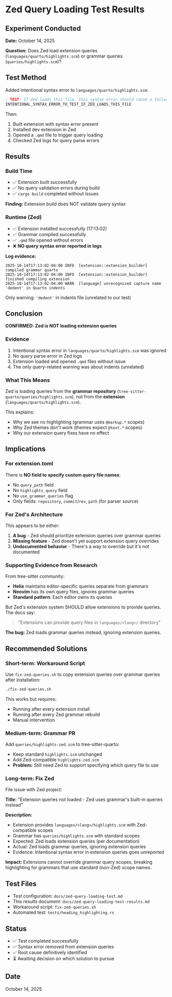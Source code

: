 # Zed Query Loading Test Results

## Experiment Conducted

**Date:** October 14, 2025

**Question:** Does Zed load extension queries (`languages/quarto/highlights.scm`) or grammar queries (`queries/highlights.scm`)?

## Test Method

Added intentional syntax error to `languages/quarto/highlights.scm`:

```scheme
; TEST: If Zed loads this file, this syntax error should cause a failure:
INTENTIONAL_SYNTAX_ERROR_TO_TEST_IF_ZED_LOADS_THIS_FILE
```

Then:
1. Built extension with syntax error present
2. Installed dev extension in Zed
3. Opened a `.qmd` file to trigger query loading
4. Checked Zed logs for query parse errors

## Results

### Build Time
- ✅ Extension built successfully
- ✅ No query validation errors during build
- ✅ `cargo build` completed without issues

**Finding:** Extension build does NOT validate query syntax

### Runtime (Zed)
- ✅ Extension installed successfully (17:13:02)
- ✅ Grammar compiled successfully
- ✅ `.qmd` file opened without errors
- ❌ **NO query syntax error reported in logs**

**Log evidence:**
```
2025-10-14T17:13:02-04:00 INFO  [extension::extension_builder] compiled grammar quarto
2025-10-14T17:13:02-04:00 INFO  [extension::extension_builder] finished compiling extension
2025-10-14T17:13:02-04:00 WARN  [language] unrecognized capture name 'dedent' in Quarto indents
```

Only warning: `'dedent'` in indents file (unrelated to our test)

## Conclusion

**CONFIRMED: Zed is NOT loading extension queries**

### Evidence
1. Intentional syntax error in `languages/quarto/highlights.scm` was ignored
2. No query parse error in Zed logs
3. Extension loaded and opened `.qmd` files without issue
4. The only query-related warning was about indents (unrelated)

### What This Means

Zed is loading queries from the **grammar repository** (`tree-sitter-quarto/queries/highlights.scm`), not from the **extension** (`languages/quarto/highlights.scm`).

This explains:
- Why we see no highlighting (grammar uses `@markup.*` scopes)
- Why Zed themes don't work (themes expect `@text.*` scopes)
- Why our extension query fixes have no effect

## Implications

### For extension.toml
There is **NO field to specify custom query file names**:
- No `query_path` field
- No `highlights_query` field
- No `use_grammar_queries` flag
- Only fields: `repository`, `commit`/`rev`, `path` (for parser source)

### For Zed's Architecture

This appears to be either:
1. **A bug** - Zed should prioritize extension queries over grammar queries
2. **Missing feature** - Zed doesn't yet support extension query overrides
3. **Undocumented behavior** - There's a way to override but it's not documented

### Supporting Evidence from Research

From tree-sitter community:
- **Helix** maintains editor-specific queries separate from grammars
- **Neovim** has its own query files, ignores grammar queries
- **Standard pattern**: Each editor owns its queries

But Zed's extension system SHOULD allow extensions to provide queries. The docs say:
> "Extensions can provide query files in `languages/<lang>/` directory"

**The bug:** Zed loads grammar queries instead, ignoring extension queries.

## Recommended Solutions

### Short-term: Workaround Script

Use `fix-zed-queries.sh` to copy extension queries over grammar queries after installation:

```bash
./fix-zed-queries.sh
```

This works but requires:
- Running after every extension install
- Running after every Zed grammar rebuild
- Manual intervention

### Medium-term: Grammar PR

Add `queries/highlights-zed.scm` to tree-sitter-quarto:
- Keep standard `highlights.scm` unchanged
- Add Zed-compatible `highlights-zed.scm`
- **Problem:** Still need Zed to support specifying which query file to use

### Long-term: Fix Zed

File issue with Zed project:

**Title:** "Extension queries not loaded - Zed uses grammar's built-in queries instead"

**Description:**
- Extension provides `languages/<lang>/highlights.scm` with Zed-compatible scopes
- Grammar has `queries/highlights.scm` with standard scopes
- Expected: Zed loads extension queries (per documentation)
- Actual: Zed loads grammar queries, ignoring extension queries
- Evidence: Intentional syntax error in extension queries goes unreported

**Impact:** Extensions cannot override grammar query scopes, breaking highlighting for grammars that use standard (non-Zed) scope names.

## Test Files

- Test configuration: `docs/zed-query-loading-test.md`
- This results document: `docs/zed-query-loading-test-results.md`
- Workaround script: `fix-zed-queries.sh`
- Automated test: `tests/heading_highlighting.rs`

## Status

- ✅ Test completed successfully
- ✅ Syntax error removed from extension queries
- ✅ Root cause definitively identified
- ⏳ Awaiting decision on which solution to pursue

## Date
October 14, 2025
